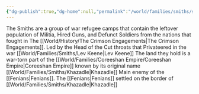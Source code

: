 ```yaml
---
{"dg-publish":true,"dg-home":null,"permalink":"/world/families/smiths/smith/","dgPassFrontmatter":true}
---
```



The Smiths are a group of war refugee camps that contain the leftover population of Militia, Hired Guns, and Defunct Soldiers from the nations that fought in The [[World/History/The Crimson Engagements\|The Crimson Engagements]]. 
Led by the Head of the Cut throats that Privateered in the war [[World/Families/Smiths/Lev Keene\|Lev Keene]]
The land they hold is a war-torn part of the [[World/Families/Coreeshan Empire/Coreeshan Empire\|Coreeshan Empire]] known by its original name [[World/Families/Smiths/Khazadle\|Khazadle]]
Main enemy of the [[Fenians\|Fenians]]. The [[Fenians\|Fenians]] settled on the border of [[World/Families/Smiths/Khazadle\|Khazadle]]